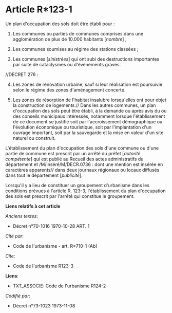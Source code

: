 # Article R*123-1

Un plan d'occupation des sols doit être établi pour :

1. Les communes ou parties de communes comprises dans une agglomération de plus de 10.000 habitants [*nombre*] ;

2. Les communes soumises au régime des stations classées ;

3. Les communes [*sinistrées*] qui ont subi des destructions importantes par suite de cataclysmes ou d'évènements graves.

//DECRET 276 :

4. Les zones de rénovation urbaine, sauf si leur réalisation est poursuivie selon le régime des zones d'aménagement concerté.

5. Les zones de résorption de l'habitat insalubre lorsqu'elles ont pour objet la construction de logements.//    Dans les
autres communes, un plan d'occupation des sols peut être établi, à la demande ou après avis du ou des conseils municipaux
intéressés, notamment lorsque l'établissement de ce document se justifie soit par l'accroissement démographique ou
l'évolution économique ou touristique, soit par l'implantation d'un ouvrage important, soit par la sauvegarde et la mise en
valeur d'un site naturel ou construit.

L'établissement du plan d'occupation des sols d'une commune ou d'une partie de commune est prescrit par un arrêté du préfet
[*autorité compétente*] qui est publié au Recueil des actes administratifs du département et /M/inséré/M/DECR.0736 : dont une
mention est insérée en caractères apparents// dans deux journaux régionaux ou locaux diffusés dans tout le département
[*publicité*].

Lorsqu'il y a lieu de constituer un groupement d'urbanisme dans les conditions prévues à l'article R. 123-3, l'établissement
du plan d'occupation des sols est prescrit par l'arrêté qui constitue le groupement.

**Liens relatifs à cet article**

_Anciens textes_:

  - Décret n°70-1016 1970-10-28 ART. 1

_Cité par_:

  - Code de l'urbanisme - art. R*710-1 (Ab)

_Cite_:

  - Code de l'urbanisme R123-3

**Liens**:

  - TXT_ASSOCIE: Code de l'urbanisme R124-2

_Codifié par_:

  - Décret n°73-1023 1973-11-08
